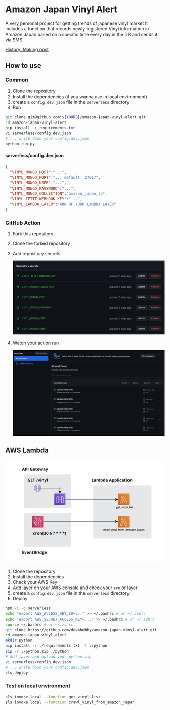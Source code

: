 # Amazon Japan Vinyl Alert

A very personal project for getting trends of japanese vinyl market
It includes a function that records newly registered Vinyl information in Amazon Japan based on a specific time every day in the DB and sends it via SMS.

[History: Making post](https://velog.io/@d3fau1t/내가-원하는-데이터를-Python으로-크롤링해서-DB에-넣어보자)

## How to use

### Common

1. Clone the repository
2. Install the dependencies (if you wanna use in local environment)
3. create a `config.dev.json` file in the `serverless` directory
4. Run

```bash
git clone git@github.com:${YOURS}/amazon-japan-vinyl-alert.git
cd amazon-japan-vinyl-alert
pip install -r requirements.txt
vi serverless/config.dev.json
# ... write down your config.dev.json
python run.py
```

#### serverless/config.dev.json

```json
{
  "VINYL_MONGO_HOST":"...",
  "VINYL_MONGO_PORT":"... default: 27017",
  "VINYL_MONGO_USER":"...",
  "VINYL_MONGO_PASSWORD":"...",
  "VINYL_MONGO_COLLECTION":"amazon_japan_lp",
  "VINYL_IFTTT_WEBHOOK_KEY":"...",
  "VINYL_LAMBDA_LAYER":"ARN OF YOUR LAMBDA LAYER"
}
```

### GitHub Action

1. Fork this repository
2. Clone the forked repository
3. Add repository secrets

    ![github_secrets](./assets/images/github_secrets.png)

4. Watch your action run

    ![github_action](./assets/images/github_actions.png)

## AWS Lambda

![lambda application stack](./assets/images/lambda_application_stack.png)

1. Clone the repository
2. Install the dependencies
3. Check your AWS Key
4. Add layer on your AWS console and check your `arn` or layer
5. create a `config.dev.json` file in the `serverless` directory
6. Deploy

```bash
npm -i -g serverless
echo "export AWS_ACCESS_KEY_ID=..." >> ~/.bashrc # or ~/.zshrc
echo "export AWS_SECRET_ACCESS_KEY=..." >> ~/.bashrc # or ~/.zshrc
source ~/.bashrc # or ~/.zshrc
git clone https://github.com/dev4hobby/amazon-japan-vinyl-alert.git
cd amazon-japan-vinyl-alert
mkdir python
pip install -r ./requirements.txt -t ./python
zip -r ./python.zip ./python
# Add layer and upload your python.zip
vi serverless/config.dev.json
# ... write down your config.dev.json
sls deploy
```

### Test on local environment

```bash
sls invoke local --function get_vinyl_list
sls invoke local --function crawl_vinyl_from_amazon_japan
```
